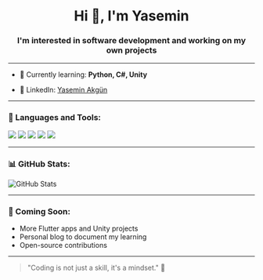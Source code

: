 <h1 align="center">Hi 👋, I'm Yasemin</h1>
<h3 align="center">I'm interested in software development and working on my own projects</h3>

---


- 🌱 Currently learning: **Python, C#, Unity**

- 🔗 LinkedIn: [Yasemin Akgün](https://www.linkedin.com/in/yasemin-akg%C3%BCn-1ba31b221/)

---

### 🚀 Languages and Tools:
<p align="left">
  <img src="https://img.shields.io/badge/Dart-0175C2?style=for-the-badge&logo=dart&logoColor=white"/>
  <img src="https://img.shields.io/badge/Flutter-02569B?style=for-the-badge&logo=flutter&logoColor=white"/>
  <img src="https://img.shields.io/badge/Unity-100000?style=for-the-badge&logo=unity&logoColor=white"/>
  <img src="https://img.shields.io/badge/Git-F05032?style=for-the-badge&logo=git&logoColor=white"/>
  <img src="https://img.shields.io/badge/GitHub-121013?style=for-the-badge&logo=github&logoColor=white"/>
</p>

---

### 📊 GitHub Stats:
![GitHub Stats](https://github-readme-stats.vercel.app/api?username=ysmnqkgn&show_icons=true&theme=radical)

---

### 🌱 Coming Soon:
- More Flutter apps and Unity projects
- Personal blog to document my learning
- Open-source contributions

---

> "Coding is not just a skill, it's a mindset." 🧠
